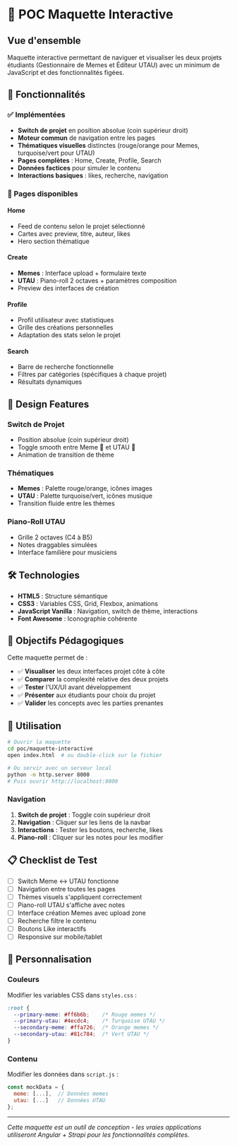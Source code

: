# 🎨 POC Maquette Interactive

## Vue d'ensemble
Maquette interactive permettant de naviguer et visualiser les deux projets étudiants (Gestionnaire de Memes et Éditeur UTAU) avec un minimum de JavaScript et des fonctionnalités figées.

## 🚀 Fonctionnalités

### ✅ Implémentées
- **Switch de projet** en position absolue (coin supérieur droit)
- **Moteur commun** de navigation entre les pages
- **Thématiques visuelles** distinctes (rouge/orange pour Memes, turquoise/vert pour UTAU)
- **Pages complètes** : Home, Create, Profile, Search
- **Données factices** pour simuler le contenu
- **Interactions basiques** : likes, recherche, navigation

### 🎯 Pages disponibles

#### Home
- Feed de contenu selon le projet sélectionné
- Cartes avec preview, titre, auteur, likes
- Hero section thématique

#### Create  
- **Memes** : Interface upload + formulaire texte
- **UTAU** : Piano-roll 2 octaves + paramètres composition
- Preview des interfaces de création

#### Profile
- Profil utilisateur avec statistiques
- Grille des créations personnelles
- Adaptation des stats selon le projet

#### Search
- Barre de recherche fonctionnelle
- Filtres par catégories (spécifiques à chaque projet)  
- Résultats dynamiques

## 🎨 Design Features

### Switch de Projet
- Position absolue (coin supérieur droit)
- Toggle smooth entre Meme 🌈 et UTAU 🎵
- Animation de transition de thème

### Thématiques
- **Memes** : Palette rouge/orange, icônes images
- **UTAU** : Palette turquoise/vert, icônes musique
- Transition fluide entre les thèmes

### Piano-Roll UTAU
- Grille 2 octaves (C4 à B5)
- Notes draggables simulées
- Interface familière pour musiciens

## 🛠️ Technologies

- **HTML5** : Structure sémantique
- **CSS3** : Variables CSS, Grid, Flexbox, animations
- **JavaScript Vanilla** : Navigation, switch de thème, interactions
- **Font Awesome** : Iconographie cohérente

## 🎯 Objectifs Pédagogiques

Cette maquette permet de :
- ✅ **Visualiser** les deux interfaces projet côte à côte
- ✅ **Comparer** la complexité relative des deux projets  
- ✅ **Tester** l'UX/UI avant développement
- ✅ **Présenter** aux étudiants pour choix du projet
- ✅ **Valider** les concepts avec les parties prenantes

## 🚀 Utilisation

```bash
# Ouvrir la maquette
cd poc/maquette-interactive
open index.html  # ou double-click sur le fichier

# Ou servir avec un serveur local
python -m http.server 8000
# Puis ouvrir http://localhost:8000
```

### Navigation
1. **Switch de projet** : Toggle coin supérieur droit
2. **Navigation** : Cliquer sur les liens de la navbar
3. **Interactions** : Tester les boutons, recherche, likes
4. **Piano-roll** : Cliquer sur les notes pour les modifier

## 📋 Checklist de Test

- [ ] Switch Meme ↔ UTAU fonctionne
- [ ] Navigation entre toutes les pages
- [ ] Thèmes visuels s'appliquent correctement  
- [ ] Piano-roll UTAU s'affiche avec notes
- [ ] Interface création Memes avec upload zone
- [ ] Recherche filtre le contenu
- [ ] Boutons Like interactifs
- [ ] Responsive sur mobile/tablet

## 🎨 Personnalisation

### Couleurs
Modifier les variables CSS dans `styles.css` :
```css
:root {
  --primary-meme: #ff6b6b;    /* Rouge memes */
  --primary-utau: #4ecdc4;    /* Turquoise UTAU */
  --secondary-meme: #ffa726;  /* Orange memes */
  --secondary-utau: #81c784;  /* Vert UTAU */
}
```

### Contenu
Modifier les données dans `script.js` :
```javascript
const mockData = {
  meme: [...],  // Données memes
  utau: [...]   // Données UTAU
};
```

---

*Cette maquette est un outil de conception - les vraies applications utiliseront Angular + Strapi pour les fonctionnalités complètes.*